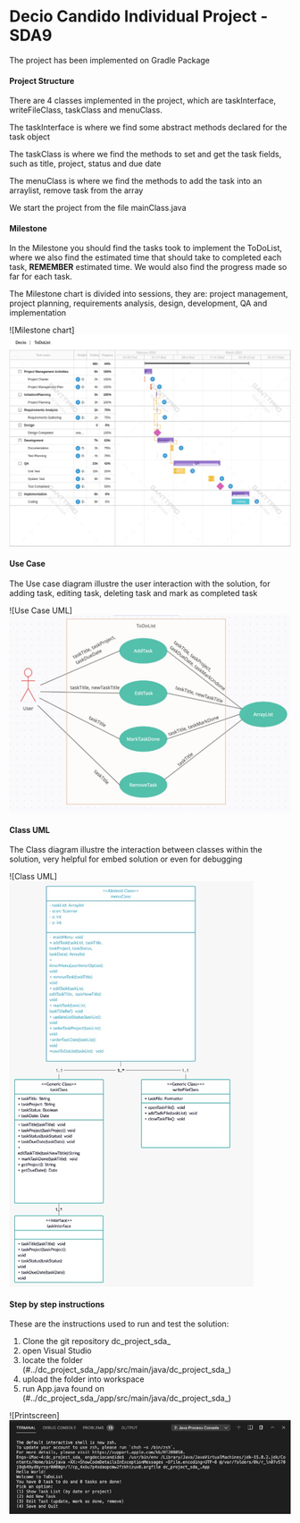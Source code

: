 # Decio Candido Individual Project - SDA9

The project has been implemented on Gradle Package

#### Project Structure

There are 4 classes implemented in the project, which are taskInterface, writeFileClass, taskClass and menuClass.

The taskInterface is where we find some abstract methods declared for the task object

The taskClass is where we find the methods to set and get the task fields, such as title, project, status and due date

The menuClass is where we find the methods to add the task into an arraylist, remove task from the array

We start the project from the file mainClass.java

#### Milestone

In the Milestone you should find the tasks took to implement the ToDoList, where we also find the estimated time that should take to completed each task, **REMEMBER** estimated time. We would also find the progress made so far for each task.

The Milestone chart is divided into sessions, they are: project management, project planning, requirements analysis, design, development, QA and implementation

![Milestone chart]<img src="app/img/mileStone.jpeg">

#### Use Case

The Use case diagram illustre the user interaction with the solution, for adding task, editing task, deleting task and mark as completed task

![Use Case UML]<img src="app/img/useCase.jpeg">

#### Class UML

The Class diagram illustre the interaction between classes within the solution, very helpful for embed solution or even for debugging 

![Class UML]<img src="app/img/classes.png">

#### Step by step instructions

These are the instructions used to run and test the solution:

1. Clone the git repository dc_project_sda_
2. open Visual Studio
3. locate the folder (#../dc_project_sda_/app/src/main/java/dc_project_sda_)
4. upload the folder into workspace
5. run App.java found on (#../dc_project_sda_/app/src/main/java/dc_project_sda_)

![Printscreen]<img src="app/img/Screenshot.png">

